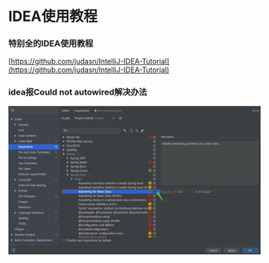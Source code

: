 # IDEA使用教程

### 特别全的IDEA使用教程

[https://github.com/judasn/IntelliJ-IDEA-Tutorial](https://github.com/judasn/IntelliJ-IDEA-Tutorial)

### idea报Could not autowired解决办法

![](/assets/服务器后端开发-java后端开发-IDEA使用教程-1.png)

